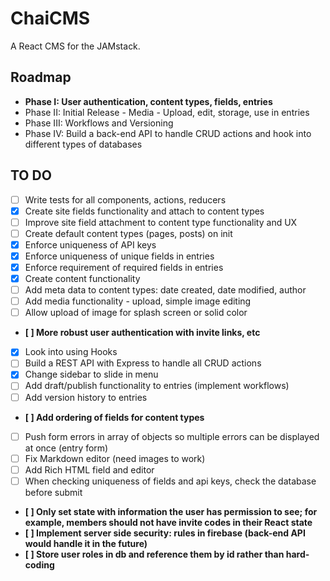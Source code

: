 # ChaiCMS

A React CMS for the JAMstack.

## Roadmap

- **Phase I: User authentication, content types, fields, entries**
- Phase II: Initial Release - Media - Upload, edit, storage, use in entries
- Phase III: Workflows and Versioning
- Phase IV: Build a back-end API to handle CRUD actions and hook into different types of databases

## TO DO

- [ ] Write tests for all components, actions, reducers
- [x] Create site fields functionality and attach to content types
- [ ] Improve site field attachment to content type functionality and UX
- [ ] Create default content types (pages, posts) on init
- [x] Enforce uniqueness of API keys
- [x] Enforce uniqueness of unique fields in entries
- [x] Enforce requirement of required fields in entries
- [x] Create content functionality
- [ ] Add meta data to content types: date created, date modified, author
- [ ] Add media functionality - upload, simple image editing
- [ ] Allow upload of image for splash screen or solid color
- **[ ] More robust user authentication with invite links, etc**
- [x] Look into using Hooks
- [ ] Build a REST API with Express to handle all CRUD actions
- [x] Change sidebar to slide in menu
- [ ] Add draft/publish functionality to entries (implement workflows)
- [ ] Add version history to entries
- **[ ] Add ordering of fields for content types**
- [ ] Push form errors in array of objects so multiple errors can be displayed at once (entry form)
- [ ] Fix Markdown editor (need images to work)
- [ ] Add Rich HTML field and editor
- [ ] When checking uniqueness of fields and api keys, check the database before submit
- **[ ] Only set state with information the user has permission to see; for example, members should not have invite codes in their React state**
- **[ ] Implement server side security: rules in firebase (back-end API would handle it in the future)**
- **[ ] Store user roles in db and reference them by id rather than hard-coding**
